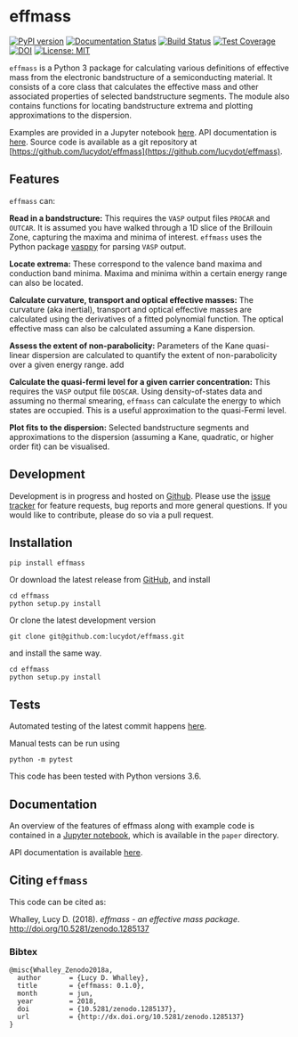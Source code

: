 # effmass

[![PyPI version](https://badge.fury.io/py/effmass.svg)](https://badge.fury.io/py/effmass)
[![Documentation Status](https://readthedocs.org/projects/effmass/badge/?version=latest)](https://effmass.readthedocs.io/en/latest/?badge=latest)
[![Build Status](https://travis-ci.com/lucydot/effmass.svg?branch=master)](https://travis-ci.com/lucydot/effmass)
[![Test Coverage](https://codeclimate.com/github/lucydot/effmass/badges/coverage.svg)](https://codeclimate.com/github/lucydot/effmass/coverage)
[![DOI](https://zenodo.org/badge/136037407.svg)](https://zenodo.org/badge/latestdoi/136037407)
[![License: MIT](https://img.shields.io/badge/License-MIT-yellow.svg)](https://opensource.org/licenses/MIT)

`effmass` is a Python 3 package for calculating various definitions of effective mass from the electronic bandstructure of a semiconducting material. It consists of a core class that calculates the effective mass and other associated properties of selected bandstructure segments. The module also contains functions for locating bandstructure extrema and plotting approximations to the dispersion.

Examples are provided in a Jupyter notebook [here](https://nbviewer.jupyter.org/github/lucydot/effmass/blob/master/paper/notebook.ipynb).
API documentation is [here](https://effmass.readthedocs.io/en/latest/).
Source code is available as a git repository at [https://github.com/lucydot/effmass](https://github.com/lucydot/effmass).

## Features

`effmass` can:

**Read in a bandstructure:**
This requires the `VASP` output files `PROCAR` and `OUTCAR`. It is assumed you have walked through a 1D slice of the Brillouin Zone, capturing the maxima and minima of interest. `effmass` uses the Python package [vasppy](https://github.com/bjmorgan/vasppy) for parsing `VASP` output.

**Locate extrema:**
These correspond to the valence band maxima and conduction band minima. Maxima and minima within a certain energy range can also be located.

**Calculate curvature, transport and optical effective masses:**
The curvature (aka inertial), transport and optical effective masses are calculated using the derivatives of a fitted polynomial function. The optical effective mass can also be calculated assuming a Kane dispersion.

**Assess the extent of non-parabolicity:**
Parameters of the Kane quasi-linear dispersion are calculated to quantify the extent of non-parabolicity over a given energy range. add

**Calculate the quasi-fermi level for a given carrier concentration:**
This requires the `VASP` output file `DOSCAR`. Using density-of-states data and assuming no thermal smearing, `effmass` can calculate the energy to which states are occupied. This is a useful approximation to the quasi-Fermi level.

**Plot fits to the dispersion:**
Selected bandstructure segments and approximations to the dispersion (assuming a Kane, quadratic, or higher order fit) can be visualised.

## Development

Development is in progress and hosted on [Github](https://github.com/lucydot/effmass). Please use the [issue tracker](https://github.com/lucydot/effmass/issues/) for feature requests, bug reports and more general questions. If you would like to contribute, please do so via a pull request.

## Installation

```
pip install effmass
```

Or download the latest release from [GitHub](https://github.com/lucydot/effmass/releases), and install
```
cd effmass
python setup.py install
```

Or clone the latest development version
```
git clone git@github.com:lucydot/effmass.git
```
and install the same way.
```
cd effmass
python setup.py install 
```

## Tests

Automated testing of the latest commit happens [here](https://travis-ci.com/lucydot/effmass).

Manual tests can be run using 
```
python -m pytest
```

This code has been tested with Python versions 3.6.

## Documentation

An overview of the features of effmass along with example code is contained in a [Jupyter notebook](https://nbviewer.jupyter.org/github/lucydot/effmass/blob/master/paper/notebook.ipynb), which is available in the `paper` directory.

API documentation is available [here](https://effmass.readthedocs.io/en/latest/).

## Citing `effmass`

This code can be cited as:

Whalley, Lucy D. (2018). *effmass - an effective mass package*. http://doi.org/10.5281/zenodo.1285137

### Bibtex

```
@misc{Whalley_Zenodo2018a,
  author       = {Lucy D. Whalley},
  title        = {effmass: 0.1.0},
  month        = jun,
  year         = 2018,
  doi          = {10.5281/zenodo.1285137},
  url          = {http://dx.doi.org/10.5281/zenodo.1285137}
}
```
